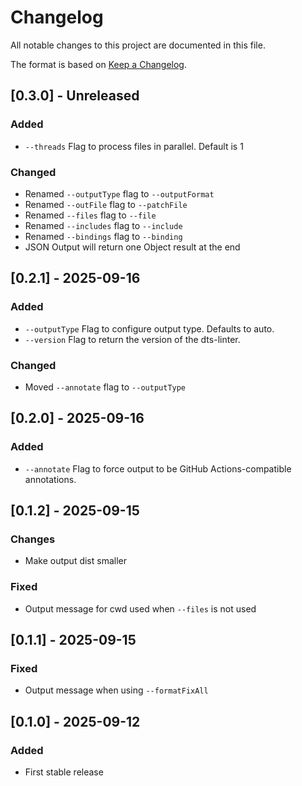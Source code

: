 # Changelog

All notable changes to this project are documented in this file.

The format is based on [Keep a Changelog](https://keepachangelog.com/en/1.0.0/).

## [0.3.0] - Unreleased

### Added

- `--threads` Flag to process files in parallel. Default is 1

### Changed

- Renamed `--outputType` flag to `--outputFormat`
- Renamed `--outFile` flag to `--patchFile`
- Renamed `--files` flag to `--file`
- Renamed `--includes` flag to `--include`
- Renamed `--bindings` flag to `--binding`
- JSON Output will return one Object result at the end

## [0.2.1] - 2025-09-16

### Added

- `--outputType` Flag to configure output type. Defaults to auto.
- `--version` Flag to return the version of the dts-linter.

### Changed

- Moved `--annotate` flag to `--outputType`

## [0.2.0] - 2025-09-16

### Added

- `--annotate` Flag to force output to be GitHub Actions-compatible annotations.

## [0.1.2] - 2025-09-15

### Changes

- Make output dist smaller

### Fixed

- Output message for cwd used when `--files` is not used

## [0.1.1] - 2025-09-15

### Fixed

- Output message when using `--formatFixAll`

## [0.1.0] - 2025-09-12

### Added

- First stable release
